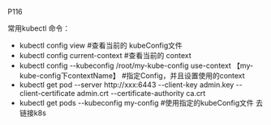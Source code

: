P116

常用kubectl 命令：
* kubectl config view #查看当前的 kubeConfig文件
* kubectl config current-context #查看当前的 context
* kubectl config --kubeconfig /root/my-kube-config  use-context 【my-kube-config下contextName】 #指定Config，并且设置使用的context
* 
    kubectl get pod 
        --server  http://xxx:6443
        --client-key admin.key
        --client-certificate admin.crt
        --certificate-authority ca.crt
* kubectl get pods --kubeconfig my-config  #使用指定的kubeConfig文件 去链接k8s


